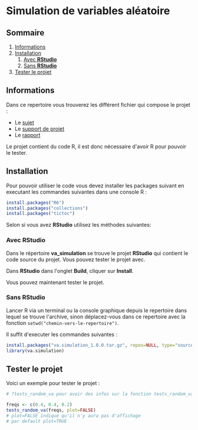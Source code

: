 # Simulation de variables aléatoire

## Sommaire

1. [Informations](#informations)
2. [Installation](#installation)
   1. [Avec **RStudio**](#avec-rstudio)
   2. [Sans **RStudio**](#sans-rstudio)
3. [Tester le projet](#tester-le-projet)

## Informations

Dans ce repertoire vous trouverez les différent fichier qui compose le projet :

- Le [sujet](Sujet.pdf)
- Le [support de projet](Elements.of.Information.Theory.Jul.2006.pdf)
- Le [rapport](Rapport.pdf)

Le projet contient du code R, il est donc nécessaire d'avoir R pour pouvoir le tester.

## Installation

Pour pouvoir utiliser le code vous devez installer les packages suivant en executant les commandes suivantes dans une console R :

```r
install.packages("R6")
install.packages("collections")
install.packages("tictoc")
```

Selon si vous avez **RStudio** utilisez les méthodes suivantes:

### Avec **RStudio**

Dans le répertoire **va_simulation** se trouve le projet **RStudio** qui contient le code source du projet. Vous pouvez tester le projet avec.

Dans **RStudio** dans l'onglet **Build**, cliquer sur **Install**.

Vous pouvez maintenant tester le projet.

### Sans **RStudio**

Lancer R via un terminal ou la console graphique depuis le repertoire dans lequel se trouve l'archive, sinon déplacez-vous dans ce repertoire avec la fonction `setwd("chemin-vers-le-repertoire")`.

Il suffit d'executer les commandes suivantes :

```r
install.packages("va.simulation_1.0.0.tar.gz", repos=NULL, type="source")
library(va.simulation)
```

## Tester le projet

Voici un exemple pour tester le projet :

```r
# ?tests_random_va pour avoir des infos sur la fonction tests_random_va

freqs <- c(0.4, 0.4, 0.2)
tests_random_va(freqs, plot=FALSE)
# plot=FALSE indique qu'il n'y aura pas d'affichage
# par default plot=TRUE
```
